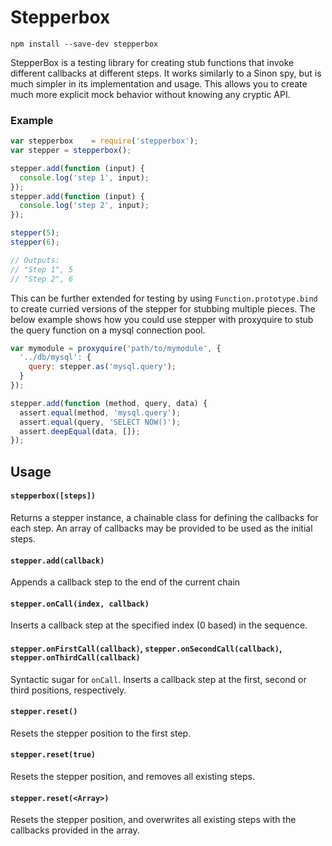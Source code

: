 Stepperbox
==================

```
npm install --save-dev stepperbox
```

StepperBox is a testing library for creating stub functions that invoke different callbacks at different steps. It works similarly to a Sinon spy, but is much simpler in its implementation and usage.  This allows you to create much more explicit mock behavior without knowing any cryptic API.

### Example
```js
var stepperbox    = require('stepperbox');
var stepper = stepperbox();

stepper.add(function (input) {
  console.log('step 1', input);
});
stepper.add(function (input) {
  console.log('step 2', input);
});

stepper(5);
stepper(6);

// Outputs:
// "Step 1", 5
// "Step 2", 6
```

This can be further extended for testing by using `Function.prototype.bind` to create curried versions of the stepper for stubbing multiple pieces.  The below example shows how you could use stepper with proxyquire to stub the query function on a mysql connection pool.

```js
var mymodule = proxyquire('path/to/mymodule', {
  '../db/mysql': {
    query: stepper.as('mysql.query');
  }
});

stepper.add(function (method, query, data) {
  assert.equal(method, 'mysql.query');
  assert.equal(query, 'SELECT NOW()');
  assert.deepEqual(data, []);
});
```

## Usage

#### `stepperbox([steps])`

Returns a stepper instance, a chainable class for defining the callbacks for each step.  An array of callbacks may be provided to be used as the initial steps.

#### `stepper.add(callback)`

Appends a callback step to the end of the current chain

#### `stepper.onCall(index, callback)`

Inserts a callback step at the specified index (0 based) in the sequence.

#### `stepper.onFirstCall(callback)`, `stepper.onSecondCall(callback)`, `stepper.onThirdCall(callback)`

Syntactic sugar for `onCall`. Inserts a callback step at the first, second or third positions, respectively.

#### `stepper.reset()`

Resets the stepper position to the first step.

#### `stepper.reset(true)`

Resets the stepper position, and removes all existing steps.

#### `stepper.reset(<Array>)`

Resets the stepper position, and overwrites all existing steps with the callbacks provided in the array.

